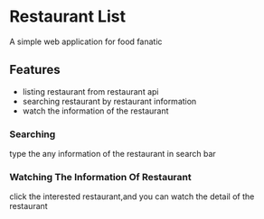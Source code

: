 # Restaurant List
A simple web application for food fanatic

## Features
- listing restaurant from restaurant api
- searching restaurant by restaurant information
- watch the information of the restaurant

### Searching
type the any information of the restaurant in search bar
### Watching The Information Of Restaurant 
click the interested restaurant,and you can watch the detail of the restaurant
